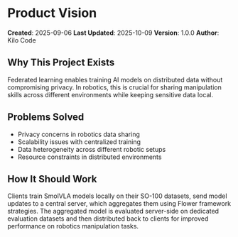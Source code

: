 # Product Vision

**Created**: 2025-09-06
**Last Updated**: 2025-10-09
**Version**: 1.0.0
**Author**: Kilo Code

## Why This Project Exists
Federated learning enables training AI models on distributed data without compromising privacy. In robotics, this is crucial for sharing manipulation skills across different environments while keeping sensitive data local.

## Problems Solved
- Privacy concerns in robotics data sharing
- Scalability issues with centralized training
- Data heterogeneity across different robotic setups
- Resource constraints in distributed environments

## How It Should Work
Clients train SmolVLA models locally on their SO-100 datasets, send model updates to a central server, which aggregates them using Flower framework strategies. The aggregated model is evaluated server-side on dedicated evaluation datasets and then distributed back to clients for improved performance on robotics manipulation tasks.